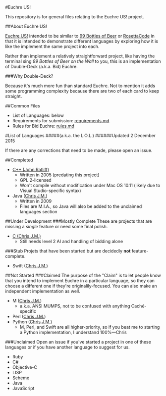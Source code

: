 #Euchre US!

This repository is for general files relating to the Euchre US! project.

##About Euchre US!

[Euchre US!](http://euchre.us) intended to be similar to [99 Bottles of Beer](http://www.99-Bottles-of-Beer.net) or [RosettaCode](http://www.rosettacode.org) in that it is intended to demonstrate different languages by exploring how it is like the implement the same project into each.

Rather than implement a relatively straightforward project, like having the terminal sing *99 Bottles of Beer on the Wall* to you, this is an implementation of Double-Deck (a.k.a. Bid) Euchre.

###Why Double-Deck?

Because it's much more fun than standard Euchre.  Not to mention it adds some programming complexity because there are two of each card to keep straight.

##Common Files

* List of Languages: below
* Requirements for submission: [requirements.md](./requirements.md)
* Rules for Bid Euchre: [rules.md](./rules.md)

#List of Languages
#####(a.k.a. the L.O.L.)
######Updated 2 December 2015

If there are any corrections that need to be made, please open an issue.

##Completed

* [C++ (John Ratliff)](http://bideuchre.sourceforge.net)
  * Written in 2005 (predating this project)
  * GPL 2-licensed
  * Won't compile without modification under Mac OS 10.11 (likely due to Visual Studio-specific syntax)
* Java ([Chris J.M.](http://www.github.com/duck57))
	* Written in 2009
	* Files are M.I.A., so Java will also be added to the unclaimed languages section

##Under Development
###Mostly Complete
These are projects that are missing a *single* feature or need some final polish.

* [C (Chris J.M.)](https://github.com/duck57/Euchre-C)
	* Still needs level 2 AI and handling of bidding alone


###Stub
Projets that have been started but are decidedly __not__ feature-complete.

* Swift ([Chris J.M.](http://www.github.com/duck57))

##Not Started
###Claimed
The purpose of the "Claim" is to let people know that you intend to implement Euchre in a particular language, so they can choose a different one if they're originalily-focused.  You can also make an independent implementation as well.

* M ([Chris J.M.](http://www.github.com/duck57))
	* a.k.a. ANSI MUMPS, not to be confused with anything Caché-specific
* Perl ([Chris J.M.](http://www.github.com/duck57))
* Python ([Chris J.M.](http://www.github.com/duck57))
	* M, Perl, and Swift are all higher-priority, so if you beat me to starting a Python implementation, I understand 100%—Chris

###Unclaimed
Open an issue if you've started a project in one of these languages or if you have another language to suggest for us.

* Ruby
* C#
* Objective-C
* LISP
* Scheme
* Java
* JavaScript
